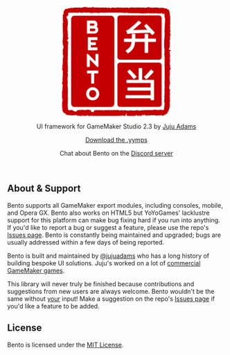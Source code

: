<img src="https://raw.githubusercontent.com/JujuAdams/bento/master/LOGO.png" width="50%" style="display: block; margin: auto;" />
<p align="center">UI framework for GameMaker Studio 2.3 by <a href="https://twitter.com/jujuadams" target="_blank">Juju Adams</a></p>
<p align="center"><a href="https://github.com/JujuAdams/bento/releases/">Download the .yymps</a></p>
<p align="center">Chat about Bento on the <a href="https://discord.gg/8krYCqr">Discord server</a></p>

&nbsp;

## About & Support

Bento supports all GameMaker export modules, including consoles, mobile, and Opera GX. Bento also works on HTML5 but YoYoGames' lacklustre support for this platform can make bug fixing hard if you run into anything. If you'd like to report a bug or suggest a feature, please use the repo's [Issues page](https://github.com/JujuAdams/bento/issues). Bento is constantly being maintained and upgraded; bugs are usually addressed within a few days of being reported.

Bento is built and maintained by [@jujuadams](https://twitter.com/jujuadams) who has a long history of building bespoke UI solutions. Juju's worked on a lot of [commercial GameMaker games](http://www.jujuadams.com/).

This library will never truly be finished because contributions and suggestions from new users are always welcome. Bento wouldn't be the same without [your](https://tenor.com/search/whos-awesome-gifs) input! Make a suggestion on the repo's [Issues page](https://github.com/JujuAdams/bento/issues) if you'd like a feature to be added.

## License

Bento is licensed under the [MIT License](https://github.com/JujuAdams/Scribble/blob/master/LICENSE).
